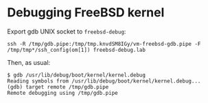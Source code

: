 # Debugging FreeBSD kernel

Export gdb UNIX socket to `freebsd-debug`:

    ssh -R /tmp/gdb.pipe:/tmp/tmp.knvdSM8IGy/vm-freebsd-gdb.pipe -F /tmp/tmp*/ssh_config(om[1]) freebsd-debug.lab

Then, as usual:

    $ gdb /usr/lib/debug/boot/kernel/kernel.debug
    Reading symbols from /usr/lib/debug/boot/kernel/kernel.debug...
    (gdb) target remote /tmp/gdb.pipe
    Remote debugging using /tmp/gdb.pipe
